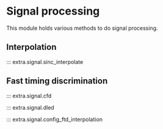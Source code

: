# Signal processing
This module holds various methods to do signal processing.


## Interpolation

::: extra.signal.sinc_interpolate


## Fast timing discrimination

::: extra.signal.cfd

::: extra.signal.dled

::: extra.signal.config_ftd_interpolation